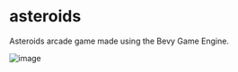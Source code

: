 # asteroids
Asteroids arcade game made using the Bevy Game Engine.

![image](https://github.com/zenialexandre/asteroids/assets/84157233/faa223ff-6fae-437e-8bec-43a888e6ef49)
